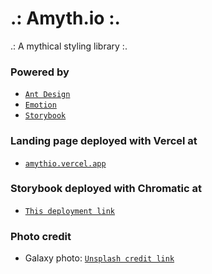 # .: Amyth.io :.
.: A mythical styling library :.

### Powered by
- [`Ant Design`](https://ant.design/)
- [`Emotion`](https://emotion.sh/docs/introduction)
- [`Storybook`](https://storybook.js.org/)

### Landing page deployed with Vercel at
- [`amythio.vercel.app`](https://amythio.vercel.app/)

### Storybook deployed with Chromatic at
- [`This deployment link`](https://60bafb54de11ec00490290c8-vnxkijoyqc.chromatic.com/)

### Photo credit
- Galaxy photo: [`Unsplash credit link`](https://unsplash.com/photos/4dpAqfTbvKA?utm_source=unsplash&utm_medium=referral&utm_content=creditShareLink)
